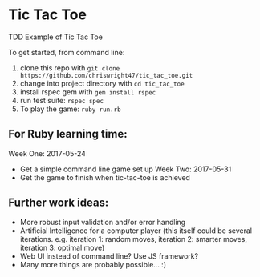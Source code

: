 # Tic Tac Toe
TDD Example of Tic Tac Toe

To get started, from command line:

1. clone this repo with `git clone https://github.com/chriswright47/tic_tac_toe.git`
1. change into project directory with `cd tic_tac_toe`
1. install rspec gem with `gem install rspec`
1. run test suite: `rspec spec`
1. To play the game: `ruby run.rb`


## For Ruby learning time:
Week One: 2017-05-24
 - Get a simple command line game set up
Week Two: 2017-05-31
 - Get the game to finish when tic-tac-toe is achieved


## Further work ideas:
 - More robust input validation and/or error handling
 - Artificial Intelligence for a computer player (this itself could be several iterations. e.g. iteration 1: random moves, iteration 2: smarter moves, iteration 3: optimal move)
 - Web UI instead of command line? Use JS framework?
 - Many more things are probably possible... :)
